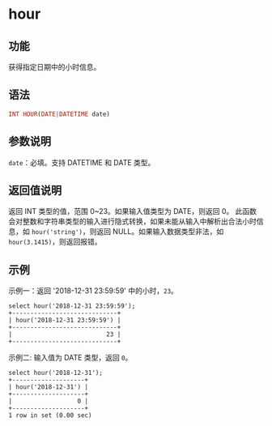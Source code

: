 # hour

## 功能

获得指定日期中的小时信息。

## 语法

```Haskell
INT HOUR(DATE|DATETIME date)
```

## 参数说明

`date`：必填。支持 DATETIME 和 DATE 类型。

## 返回值说明

返回 INT 类型的值，范围 0~23。如果输入值类型为 DATE，则返回 0。
此函数会对整数和字符串类型的输入进行隐式转换，如果未能从输入中解析出合法小时信息，如 `hour('string')`，则返回 NULL。如果输入数据类型非法，如 `hour(3.1415)`，则返回报错。

## 示例

示例一：返回 '2018-12-31 23:59:59' 中的小时，`23`。

```Plain Text
select hour('2018-12-31 23:59:59');
+-----------------------------+
| hour('2018-12-31 23:59:59') |
+-----------------------------+
|                          23 |
+-----------------------------+
```

示例二: 输入值为 DATE 类型，返回 `0`。

```Plain Text
select hour('2018-12-31');
+--------------------+
| hour('2018-12-31') |
+--------------------+
|                  0 |
+--------------------+
1 row in set (0.00 sec)
```
